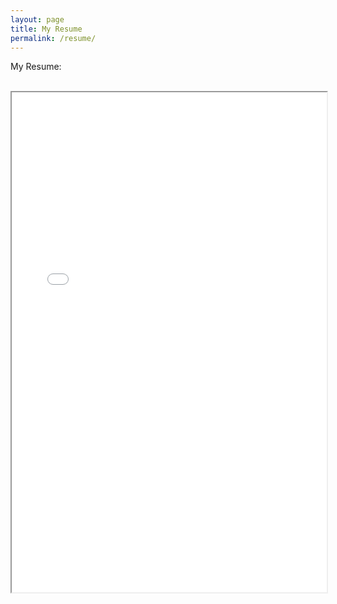 ```yaml
---
layout: page
title: My Resume
permalink: /resume/
---
```

My Resume:  
<br>
<iframe src="/pdf/resume2.pdf" width="100%" height="800rem">
This browser does not support PDFs. Please download the PDF to view it: <a href="/pdf/My Resume.pdf">Download PDF</a>
</iframe>